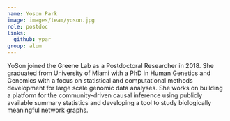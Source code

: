 ```yaml
---
name: Yoson Park
image: images/team/yoson.jpg
role: postdoc
links:
  github: ypar
group: alum
---
```


YoSon joined the Greene Lab as a Postdoctoral Researcher in 2018.
She graduated from University of Miami with a PhD in Human Genetics and Genomics with a focus on statistical and computational methods development for large scale genomic data analyses.
She works on building a platform for the community-driven causal inference using publicly available summary statistics and developing a tool to study biologically meaningful network graphs.
